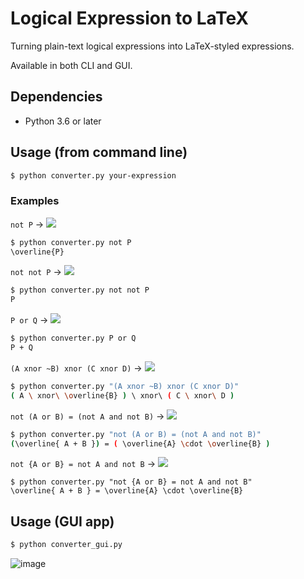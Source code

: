 # Logical Expression to LaTeX

Turning plain-text logical expressions into LaTeX-styled expressions.

Available in both CLI and GUI.

## Dependencies

- Python 3.6 or later

## Usage (from command line)

```sh
$ python converter.py your-expression
```

### Examples

`not P` ->  <img style="background: white" src="https://render.githubusercontent.com/render/math?math={\overline{P}}">

```sh
$ python converter.py not P
\overline{P}
```

`not not P` -> <img style="background: white" src="https://render.githubusercontent.com/render/math?math={P}">

```sh
$ python converter.py not not P
P
```

`P or Q` -> <img style="background: white" src="https://render.githubusercontent.com/render/math?math={P %2B Q}">

```sh
$ python converter.py P or Q
P + Q
```

`(A xnor ~B) xnor (C xnor D)` -> <img style="background: white" src="https://render.githubusercontent.com/render/math?math={( A \ xnor\ \overline{B} ) \ xnor\ ( C \ xnor\ D )}">

```sh
$ python converter.py "(A xnor ~B) xnor (C xnor D)"
( A \ xnor\ \overline{B} ) \ xnor\ ( C \ xnor\ D )
```

`not (A or B) = (not A and not B)` -> <img style="background: white" src="https://render.githubusercontent.com/render/math?math={(\overline{ A %2B B }) = ( \overline{A} \cdot \overline{B} )}">

```sh
$ python converter.py "not (A or B) = (not A and not B)"
(\overline{ A + B }) = ( \overline{A} \cdot \overline{B} )
```
`not {A or B} = not A and not B` -> <img style="background: white" src="https://render.githubusercontent.com/render/math?math={\overline{ A %2B B } = \overline{A} \cdot \overline{B}}">

```
$ python converter.py "not {A or B} = not A and not B"
\overline{ A + B } = \overline{A} \cdot \overline{B}
```

## Usage (GUI app)

```sh
$ python converter_gui.py
```

![image](https://user-images.githubusercontent.com/75237455/137612570-cd304b23-399d-4d31-be4f-e30d7d0e366e.png)
